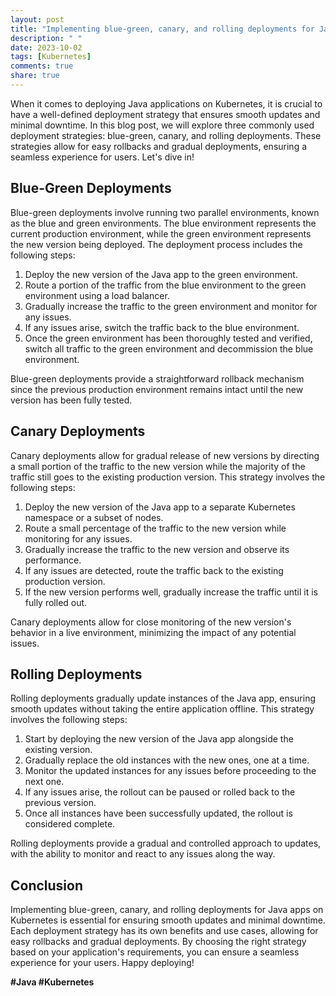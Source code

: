 ```yaml
---
layout: post
title: "Implementing blue-green, canary, and rolling deployments for Java apps on Kubernetes"
description: " "
date: 2023-10-02
tags: [Kubernetes]
comments: true
share: true
---
```


When it comes to deploying Java applications on Kubernetes, it is crucial to have a well-defined deployment strategy that ensures smooth updates and minimal downtime. In this blog post, we will explore three commonly used deployment strategies: blue-green, canary, and rolling deployments. These strategies allow for easy rollbacks and gradual deployments, ensuring a seamless experience for users. Let's dive in!

## Blue-Green Deployments

Blue-green deployments involve running two parallel environments, known as the blue and green environments. The blue environment represents the current production environment, while the green environment represents the new version being deployed. The deployment process includes the following steps:

1. Deploy the new version of the Java app to the green environment.
2. Route a portion of the traffic from the blue environment to the green environment using a load balancer.
3. Gradually increase the traffic to the green environment and monitor for any issues.
4. If any issues arise, switch the traffic back to the blue environment.
5. Once the green environment has been thoroughly tested and verified, switch all traffic to the green environment and decommission the blue environment.

Blue-green deployments provide a straightforward rollback mechanism since the previous production environment remains intact until the new version has been fully tested.

## Canary Deployments

Canary deployments allow for gradual release of new versions by directing a small portion of the traffic to the new version while the majority of the traffic still goes to the existing production version. This strategy involves the following steps:

1. Deploy the new version of the Java app to a separate Kubernetes namespace or a subset of nodes.
2. Route a small percentage of the traffic to the new version while monitoring for any issues.
3. Gradually increase the traffic to the new version and observe its performance.
4. If any issues are detected, route the traffic back to the existing production version.
5. If the new version performs well, gradually increase the traffic until it is fully rolled out.

Canary deployments allow for close monitoring of the new version's behavior in a live environment, minimizing the impact of any potential issues.

## Rolling Deployments

Rolling deployments gradually update instances of the Java app, ensuring smooth updates without taking the entire application offline. This strategy involves the following steps:

1. Start by deploying the new version of the Java app alongside the existing version.
2. Gradually replace the old instances with the new ones, one at a time.
3. Monitor the updated instances for any issues before proceeding to the next one.
4. If any issues arise, the rollout can be paused or rolled back to the previous version.
5. Once all instances have been successfully updated, the rollout is considered complete.

Rolling deployments provide a gradual and controlled approach to updates, with the ability to monitor and react to any issues along the way.

## Conclusion

Implementing blue-green, canary, and rolling deployments for Java apps on Kubernetes is essential for ensuring smooth updates and minimal downtime. Each deployment strategy has its own benefits and use cases, allowing for easy rollbacks and gradual deployments. By choosing the right strategy based on your application's requirements, you can ensure a seamless experience for your users. Happy deploying!

**#Java #Kubernetes**